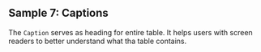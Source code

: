 ## Sample 7: Captions

The `Caption` serves as heading for entire table. It helps users with screen readers to better understand what tha table contains.
